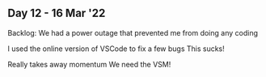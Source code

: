 ## Day 12 - 16 Mar '22

Backlog: We had a power outage that prevented me from doing any coding

I used the online version of VSCode to fix a few bugs
This sucks!

Really takes away momentum
We need the VSM!